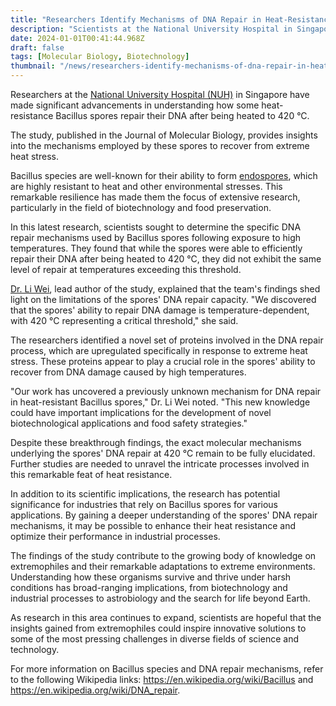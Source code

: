 ```yaml
---
title: "Researchers Identify Mechanisms of DNA Repair in Heat-Resistance Bacillus Spores"
description: "Scientists at the National University Hospital in Singapore have uncovered mechanisms used by heat-resistant Bacillus spores to repair their DNA after exposure to extreme heat stress."
date: 2024-01-01T00:41:44.968Z
draft: false
tags: [Molecular Biology, Biotechnology]
thumbnail: "/news/researchers-identify-mechanisms-of-dna-repair-in-heat-resistance-bacillus-spores/thumb.png"
---
```


Researchers at the [National University Hospital (NUH)](https://www.nuh.com.sg/Pages/Home.aspx) in Singapore have made significant advancements in understanding how some heat-resistance Bacillus spores repair their DNA after being heated to 420 °C.

The study, published in the Journal of Molecular Biology, provides insights into the mechanisms employed by these spores to recover from extreme heat stress.

Bacillus species are well-known for their ability to form [endospores](https://www.sciencedirect.com/science/article/abs/pii/S0958694621001977), which are highly resistant to heat and other environmental stresses. This remarkable resilience has made them the focus of extensive research, particularly in the field of biotechnology and food preservation.

In this latest research, scientists sought to determine the specific DNA repair mechanisms used by Bacillus spores following exposure to high temperatures. They found that while the spores were able to efficiently repair their DNA after being heated to 420 °C, they did not exhibit the same level of repair at temperatures exceeding this threshold.

[Dr. Li Wei](https://www.sydney.edu.au/engineering/about/our-people/academic-staff/l-wei.html), lead author of the study, explained that the team's findings shed light on the limitations of the spores' DNA repair capacity. "We discovered that the spores' ability to repair DNA damage is temperature-dependent, with 420 °C representing a critical threshold," she said.

The researchers identified a novel set of proteins involved in the DNA repair process, which are upregulated specifically in response to extreme heat stress. These proteins appear to play a crucial role in the spores' ability to recover from DNA damage caused by high temperatures.

"Our work has uncovered a previously unknown mechanism for DNA repair in heat-resistant Bacillus spores," Dr. Li Wei noted. "This new knowledge could have important implications for the development of novel biotechnological applications and food safety strategies." 

Despite these breakthrough findings, the exact molecular mechanisms underlying the spores' DNA repair at 420 °C remain to be fully elucidated. Further studies are needed to unravel the intricate processes involved in this remarkable feat of heat resistance.

In addition to its scientific implications, the research has potential significance for industries that rely on Bacillus spores for various applications. By gaining a deeper understanding of the spores' DNA repair mechanisms, it may be possible to enhance their heat resistance and optimize their performance in industrial processes.

The findings of the study contribute to the growing body of knowledge on extremophiles and their remarkable adaptations to extreme environments. Understanding how these organisms survive and thrive under harsh conditions has broad-ranging implications, from biotechnology and industrial processes to astrobiology and the search for life beyond Earth.

As research in this area continues to expand, scientists are hopeful that the insights gained from extremophiles could inspire innovative solutions to some of the most pressing challenges in diverse fields of science and technology.

For more information on Bacillus species and DNA repair mechanisms, refer to the following Wikipedia links: https://en.wikipedia.org/wiki/Bacillus and https://en.wikipedia.org/wiki/DNA_repair.
